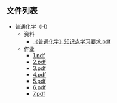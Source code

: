 

## 文件列表

- 普通化学（H）
    - 资料
        - [《普通化学》知识点学习要求.pdf](https%3A//github.com/QSCTech/zju-icicles/raw/master/%E6%99%AE%E9%80%9A%E5%8C%96%E5%AD%A6%EF%BC%88H%EF%BC%89/%E8%B5%84%E6%96%99/%E3%80%8A%E6%99%AE%E9%80%9A%E5%8C%96%E5%AD%A6%E3%80%8B%E7%9F%A5%E8%AF%86%E7%82%B9%E5%AD%A6%E4%B9%A0%E8%A6%81%E6%B1%82.pdf)
    - 作业
        - [1.pdf](https%3A//github.com/QSCTech/zju-icicles/raw/master/%E6%99%AE%E9%80%9A%E5%8C%96%E5%AD%A6%EF%BC%88H%EF%BC%89/%E4%BD%9C%E4%B8%9A/1.pdf)
        - [2.pdf](https%3A//github.com/QSCTech/zju-icicles/raw/master/%E6%99%AE%E9%80%9A%E5%8C%96%E5%AD%A6%EF%BC%88H%EF%BC%89/%E4%BD%9C%E4%B8%9A/2.pdf)
        - [3.pdf](https%3A//github.com/QSCTech/zju-icicles/raw/master/%E6%99%AE%E9%80%9A%E5%8C%96%E5%AD%A6%EF%BC%88H%EF%BC%89/%E4%BD%9C%E4%B8%9A/3.pdf)
        - [4.pdf](https%3A//github.com/QSCTech/zju-icicles/raw/master/%E6%99%AE%E9%80%9A%E5%8C%96%E5%AD%A6%EF%BC%88H%EF%BC%89/%E4%BD%9C%E4%B8%9A/4.pdf)
        - [5.pdf](https%3A//github.com/QSCTech/zju-icicles/raw/master/%E6%99%AE%E9%80%9A%E5%8C%96%E5%AD%A6%EF%BC%88H%EF%BC%89/%E4%BD%9C%E4%B8%9A/5.pdf)
        - [6.pdf](https%3A//github.com/QSCTech/zju-icicles/raw/master/%E6%99%AE%E9%80%9A%E5%8C%96%E5%AD%A6%EF%BC%88H%EF%BC%89/%E4%BD%9C%E4%B8%9A/6.pdf)
        - [7.pdf](https%3A//github.com/QSCTech/zju-icicles/raw/master/%E6%99%AE%E9%80%9A%E5%8C%96%E5%AD%A6%EF%BC%88H%EF%BC%89/%E4%BD%9C%E4%B8%9A/7.pdf)
